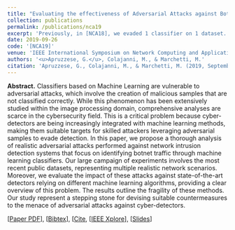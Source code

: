 ```yaml
---
title: "Evaluating the effectiveness of Adversarial Attacks against Botnet Detectors"
collection: publications
permalink: /publications/nca19
excerpt: 'Previously, in [NCA18], we evaded 1 classifier on 1 dataset. Now, we evade 12 classifiers on 4 datasets!'
date: 2019-09-26
code: '[NCA19]'
venue: 'IEEE International Symposium on Network Computing and Applications [BEST STUDENT PAPER AWARD]'
authors: '<u>Apruzzese, G.</u>, Colajanni, M., & Marchetti, M.'
citation: 'Apruzzese, G., Colajanni, M., & Marchetti, M. (2019, September). Evaluating the Effectiveness of Adversarial Attacks against Botnet Detectors. In <i>2019 IEEE 18th International Symposium on Network Computing and Applications (NCA)</i> [BEST STUDENT PAPER AWARD] (pp. 1-8). IEEE.'
---
```

<b>Abstract.</b> Classifiers based on Machine Learning are vulnerable to adversarial attacks, which involve the creation of malicious samples that are not classified correctly. While this phenomenon has been extensively studied within the image processing domain, comprehensive analyses are scarce in the cybersecurity field. This is a critical problem because cyber-detectors are being increasingly integrated with machine learning methods, making them suitable targets for skilled attackers leveraging adversarial samples to evade detection. In this paper, we propose a thorough analysis of realistic adversarial attacks performed against network intrusion detection systems that focus on identifying botnet traffic through machine learning classifiers. Our large campaign of experiments involves the most recent public datasets, representing multiple realistic network scenarios. Moreover, we evaluate the impact of these attacks against state-of-the-art detectors relying on different machine learning algorithms, providing a clear overview of this problem. The results outline the fragility of these methods. Our study represent a stepping stone for devising suitable countermeasures to the menace of adversarial attacks against cyber-detectors.

[[Paper PDF](https://gioapru.github.io/files/papers/nca19/nca19.pdf)], [[Bibtex](https://gioapru.github.io/files/papers/nca19/nca19.bib)], [[Cite](https://gioapru.github.io/files/papers/nca19/nca19_cite.html]), [[IEEE Xplore](https://ieeexplore.ieee.org/abstract/document/8935039)], [[Slides](https://gioapru.github.io/files/papers/nca19/nca19_slides.pdf)]